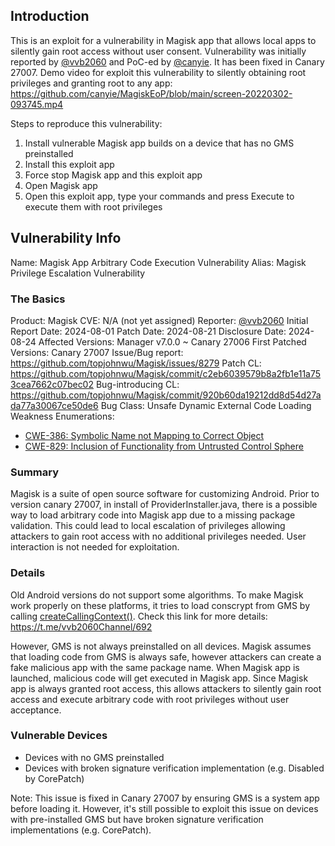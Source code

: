 ## Introduction
This is an exploit for a vulnerability in Magisk app that allows local apps to silently gain root access without user consent. 
Vulnerability was initially reported by [@vvb2060](https://github.com/vvb2060) and PoC-ed by [@canyie](https://github.com/canyie). It has been fixed in Canary 27007.
Demo video for exploit this vulnerability to silently obtaining root privileges and granting root to any app: https://github.com/canyie/MagiskEoP/blob/main/screen-20220302-093745.mp4


Steps to reproduce this vulnerability:
1. Install vulnerable Magisk app builds on a device that has no GMS preinstalled
2. Install this exploit app
3. Force stop Magisk app and this exploit app
4. Open Magisk app
5. Open this exploit app, type your commands and press Execute to execute them with root privileges

## Vulnerability Info
Name: Magisk App Arbitrary Code Execution Vulnerability
Alias: Magisk Privilege Escalation Vulnerability

### The Basics
Product: Magisk
CVE: N/A (not yet assigned)
Reporter: [@vvb2060](https://github.com/vvb2060)
Initial Report Date: 2024-08-01
Patch Date: 2024-08-21
Disclosure Date: 2024-08-24
Affected Versions: Manager v7.0.0 ~ Canary 27006
First Patched Versions: Canary 27007
Issue/Bug report: https://github.com/topjohnwu/Magisk/issues/8279
Patch CL: https://github.com/topjohnwu/Magisk/commit/c2eb6039579b8a2fb1e11a753cea7662c07bec02
Bug-introducing CL: https://github.com/topjohnwu/Magisk/commit/920b60da19212dd8d54d27ada77a30067ce50de6
Bug Class: Unsafe Dynamic External Code Loading
Weakness Enumerations:
- [CWE-386: Symbolic Name not Mapping to Correct Object](https://cwe.mitre.org/data/definitions/386.html)
- [CWE-829: Inclusion of Functionality from Untrusted Control Sphere](https://cwe.mitre.org/data/definitions/829.html)

### Summary
Magisk is a suite of open source software for customizing Android. Prior to version canary 27007, in install of ProviderInstaller.java, there is a possible way to load arbitrary code into Magisk app due to a missing package validation. This could lead to local escalation of privileges allowing attackers to gain root access with no additional privileges needed. User interaction is not needed for exploitation.

### Details
Old Android versions do not support some algorithms. To make Magisk work properly on these platforms, it tries to load conscrypt from GMS by calling [createCallingContext()](https://developer.android.com/reference/android/content/Context#createPackageContext(java.lang.String,%20int)). Check this link for more details: https://t.me/vvb2060Channel/692

However, GMS is not always preinstalled on all devices. Magisk assumes that loading code from GMS is always safe, however attackers can create a fake malicious app with the same package name. When Magisk app is launched, malicious code will get executed in Magisk app. Since Magisk app is always granted root access, this allows attackers to silently gain root access and execute arbitrary code with root privileges without user acceptance.

### Vulnerable Devices
- Devices with no GMS preinstalled
- Devices with broken signature verification implementation (e.g. Disabled by CorePatch)

Note: This issue is fixed in Canary 27007 by ensuring GMS is a system app before loading it. However, it's still possible to exploit this issue on devices with pre-installed GMS but have broken signature verification implementations (e.g. CorePatch).

